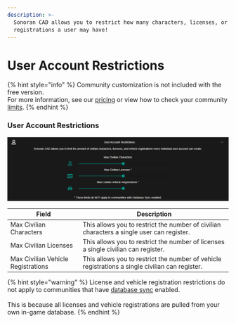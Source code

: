 ```yaml
---
description: >-
  Sonoran CAD allows you to restrict how many characters, licenses, or vehicle
  registrations a user may have!
---
```


# User Account Restrictions

{% hint style="info" %}
Community customization is not included with the free version.\
For more information, see our [pricing](../../pricing/faq/) or view how to check your community [limits](../getting-started/view-your-limits.md).
{% endhint %}

### User Account Restrictions

![Sonoran CAD's user account restriction configuration](../../.gitbook/assets/restrict.PNG)

| Field                              | Description                                                                                     |
| ---------------------------------- | ----------------------------------------------------------------------------------------------- |
| Max Civilian Characters            | This allows you to restrict the number of civilian characters a single user can register.       |
| Max Civilian Licenses              | This allows you to restrict the number of licenses a single civilian can register.              |
| Max Civilian Vehicle Registrations | This allows you to restrict the number of vehicle registrations a single civilian can register. |

{% hint style="warning" %}
License and vehicle registration restrictions do not apply to communities that have [database sync](../../integration-plugins/database-sync-and-merge/) enabled.\
\
This is because all licenses and vehicle registrations are pulled from your own in-game database.
{% endhint %}


